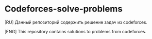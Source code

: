 # Codeforces-solve-problems
[RU]
Данный репозиторий содержить решение задач из codeforces.

[ENG]
This repository contains solutions to problems from codeforces.
